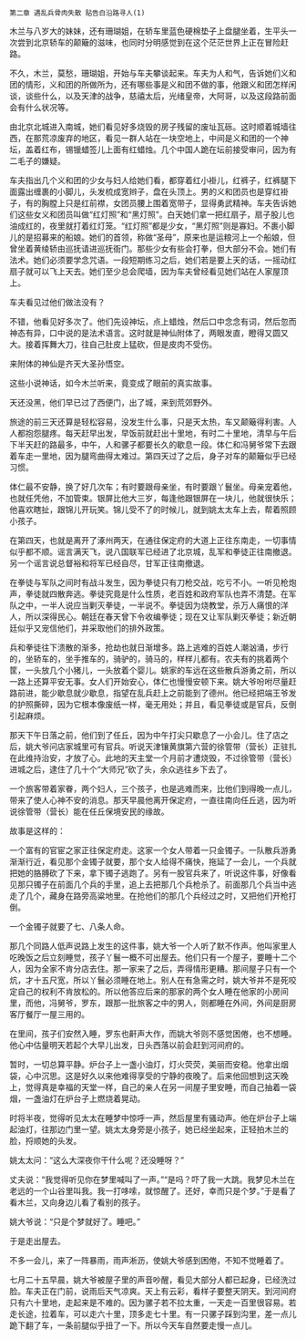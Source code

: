     第二章 遇乱兵骨肉失散 贴告白沿路寻人(1) 

   木兰与八岁大的妹妹，还有珊瑚姐，在轿车里蓝色硬棉垫子上盘腿坐着，生平头一次尝到北京轿车的颠簸的滋味，也同时分明感觉到在这个茫茫世界上正在冒险赶路。

   不久，木兰，莫愁，珊瑚姐，开始与车夫攀谈起来。车夫为人和气，告诉她们义和团的情形，义和团的所做所为，还有哪些事是义和团不做的事，他跟义和团怎样闲谈，谈些什么，以及天津的战争，慈禧太后，光绪皇帝，大阿哥，以及这段路前面会有什么状况等。

   由北京北城进入南城，她们看见好多烧毁的房子残留的废址瓦砾。这时顺着城墙往西，在那荒凉废弃的地区，看见一群人站在一块空地上，中间是义和团的一个神坛，盖着红布，锡镴蜡签儿上面有红蜡烛。几个中国人跪在坛前接受审问，因为有二毛子的嫌疑。

   车夫指出几个义和团的少女与妇人给她们看，都穿着红小褂儿，红裤子，红裤腿下面露出缠裹的小脚儿，头发梳成宽辫子，盘在头顶上。男的义和团员也是穿红褂子，有的胸膛上只是红前襟，女团员腰上围着宽带子，显得勇武精神。车夫告诉她们这些女义和团员叫做“红灯照”和“黑灯照”。白天她们拿一把红扇子，扇子股儿也油成红的，夜里就打着红灯笼。“红灯照”都是少女，“黑灯照”则是寡妇。不裹小脚儿的是招募来的船娘。她们的首领，称做“圣母”，原来也是运粮河上一个船娘，但曾坐着黄绫轿由巡抚请进巡抚衙门。那些少女有些会打拳，但大部分不会。她们有法术。她们必须要学念咒语。一段短期练习之后，她们若是要上天的话，一摇动红扇子就可以飞上天去。她们至少总会爬墙，因为车夫曾经看见她们站在人家屋顶上。

   车夫看见过他们做法没有？

   不错，他看见好多次了。他们先设神坛，点上蜡烛，然后口中念念有词，然后忽而神态有异，口中说的是法术语言。这时就是神仙附体了，两眼发直，瞪得又圆又大。接着挥舞大刀，往自己肚皮上猛砍，但是皮肉不受伤。

   来附体的神仙是齐天大圣孙悟空。

   这些小说神话，如今木兰听来，竟变成了眼前的真实故事。

   天还没黑，他们早已过了西便门，出了城，来到荒郊野外。

   旅途的前三天还算是轻松容易，没发生什么事，只是天太热，车又颠簸得利害。人人都抱怨腿疼。每天赶早出发，早饭前就赶出十里地，有时二十里地，清早与午后下半天赶的路最多，中午，人和骡子都要长久的歇息一段。体仁和冯舅爷常下去跟着车走一里地，因为腿弯曲得太难过。第四天过了之后，身子对车的颠簸似乎已经习惯。

   体仁最不安静，换了好几次车；有时要跟母亲坐，有时要跟丫鬟坐。母亲宠着他，也就任凭他，不加管束。银屏比他大三岁，每逢他跟银屏在一块儿，他就很快乐；他喜欢瞎扯，跟锦儿开玩笑。锦儿受不了的时候儿，就到姚太太车上去，帮着照顾小孩子。

   在第四天，也就是离开了涿州两天，在通往保定府的大道上正往东南走，一切事情似乎都不顺。谣言满天飞，说八国联军已经进了北京城，乱军和拳徒正往南撤退。另一个谣言说总督裕和将军已经自尽，甘军正往南撤退。

   在拳徒与军队之间时有战斗发生，因为拳徒只有刀枪交战，吃亏不小。一听见枪炮声，拳徒就四散奔逃。拳徒究竟是什么性质，老百姓和政府军队也弄不清楚。在军队之中，一半人说应当剿灭拳徒，一半说不。拳徒因为烧教堂，杀万人痛恨的洋人，所以深得民心。朝廷在春天曾下令收编拳徒；现在又让军队剿灭拳徒；新近朝廷似乎又宠信他们，并采取他们的排外政策。

   兵和拳徒往下溃散的渐多，抢劫也就日渐增多。路上逃难的百姓人潮汹涌，步行的，坐轿车的，坐手推车的，骑驴的，骑马的，样样儿都有。农夫有的挑着两个筐，一头放几个小猪儿，一头放着个婴儿。姚家的车远在这些散兵游勇之前，所以一路上还算平安无事。女人们开始安心，体仁也慢慢安顿下来。姚大爷吩咐尽量赶路前进，能少歇息就少歇息，指望在乱兵赶上之前能到了德州。他已经把端王爷发的护照撕碎，因为它根本像废纸一样，毫无用处；并且，看见拳徒或是官兵，反倒引起麻烦。

   那天下午日落之前，他们到了任丘，因为中午打尖只歇息了一小会儿。住了店之后，姚大爷问店家城里可有官兵。听说天津镶黄旗第六营的徐管带（营长）正驻扎在此维持治安，才放了心。此地的天主堂一个月前才遭烧毁，不过徐管带（营长）进城之后，逮住了几十个“大师兄”砍了头，余众逃往乡下去了。

   一个旅客带着家眷，两个妇人，三个孩子，也是逃难而来，比他们到得晚一点儿，带来了使人心神不安的消息。那天早晨他离开保定府，一直往南向任丘逃，因为听说徐管带（营长）能在任丘保境安民的缘故。

   故事是这样的：

   一个富有的官宦之家正往保定府走。这家一个女人带着一只金镯子。一队散兵游勇渐渐行近，看见那个金镯子就要，那个女人给得不痛快，拖延了一会儿，一个兵就把她的胳膊砍了下来，拿下镯子逃跑了。另有一股官兵来了，听说这件事，好像看见那只镯子在前面几个兵的手里，追上去把那几个兵枪杀了。前面那几个兵当中逃走了几个，藏身在路旁高粱地里。在抢他们的那几个兵经过之时，又把他们开枪打倒。

   一个金镯子就要了七、八条人命。

   那几个同路人低声说路上发生的这件事，姚大爷一个人听了默不作声。他叫家里人吃晚饭之后立刻睡觉，孩子丫鬟一概不可出屋去。他们只有一个屋子，要睡十二个人，因为全家不肯分店去住。那一家来了之后，弄得情形更糟。那间屋子只有一个炕，才十五尺宽，所以丫鬟必须睡在地上。别人在有急需之时，姚大爷并不是死咬定自己的权利不肯放松的。所以他答应后来的那家的两个女人睡在他家的小房间里，而他，冯舅爷，罗东，跟那一批旅客之中的男人，则都睡在外间，外间是厨房客厅餐厅一屋三用的。

   在里间，孩子们安然入睡，罗东也鼾声大作，而姚大爷则不感觉困倦，也不想睡。他心中估量明天若起个大早儿出发，日头西落以前会赶到河间府的。

   暂时，一切总算平静。炉台子上一盏小油灯，灯火荧荧，美丽而安稳。他拿出烟袋，心中沉思。这是好久以来他难得享受的宁静的夜晚了。后来他回想到这天晚上，觉得真是幸福的天堂一样，自己的亲人在另一间屋子里安睡，而自己抽着一袋烟，一盏油灯在炉台子上燃烧着晃动。

   时将半夜，觉得听见太太在睡梦中惊呼一声，然后屋里有骚动声。他在炉台子上端起油灯，往那边门里一望。姚太太身旁是小孩子，她已经坐起来，正轻拍木兰的脸，捋顺她的头发。

   姚太太问：“这么大深夜你干什么呢？还没睡呀？”

   丈夫说：“我觉得听见你在梦里喊叫了一声。”“是吗？吓了我一大跳。我梦见木兰在老远的一个山谷里叫我。我一打哆嗦，就惊醒了。还好，幸而只是个梦。”于是看了看木兰，又向身边儿看了看别的孩子。

   姚大爷说：“只是个梦就好了。睡吧。”

   于是走出屋去。

   不多一会儿，来了一阵暴雨，雨声淅沥，使姚大爷感到困倦，不知不觉睡着了。

   七月二十五早晨，姚大爷被屋子里的声音吵醒，看见大部分人都已起身，已经洗过脸。车夫正在门前，说雨后天气凉爽。天上有云彩，看样子要整天阴天。到河间府只有六十里地，走起来是不难的。因为骡子若不拉太重，一天走一百里很容易。若走长途，拉着车，可以走六十里，顶多走七十里。有一只骡子踩到沟里，差一点儿跪下翻了车，一条前腿似乎扭了一下。所以今天车自然要走慢一点儿。

